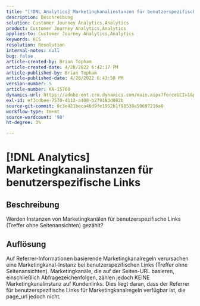 ```yaml
---
title: "[!DNL Analytics] Marketingkanalinstanzen für benutzerspezifische Links"
description: Beschreibung
solution: Customer Journey Analytics,Analytics
product: Customer Journey Analytics,Analytics
applies-to: Customer Journey Analytics,Analytics
keywords: KCS
resolution: Resolution
internal-notes: null
bug: false
article-created-by: Brian Topham
article-created-date: 4/28/2022 6:42:17 PM
article-published-by: Brian Topham
article-published-date: 4/28/2022 6:43:50 PM
version-number: 5
article-number: KA-15760
dynamics-url: https://adobe-ent.crm.dynamics.com/main.aspx?forceUCI=1&pagetype=entityrecord&etn=knowledgearticle&id=113e81ed-22c7-ec11-a7b6-0022480a1b03
exl-id: ef3cdbee-7570-4112-a408-b279183d082b
source-git-commit: 0c3e421beca46d9fe1952b1f98538a50697216a0
workflow-type: tm+mt
source-wordcount: '90'
ht-degree: 3%

---
```


# [!DNL Analytics] Marketingkanalinstanzen für benutzerspezifische Links

## Beschreibung


Werden Instanzen von Marketingkanälen für benutzerspezifische Links (Treffer ohne Seitenansichten) gezählt?


## Auflösung


Auf Referrer-Informationen basierende Marketingkanalregeln verursachen eine Marketingkanal-Instanz bei benutzerspezifischen Links (Treffer ohne Seitenansichten). Marketingkanäle, die auf der Seiten-URL basieren, einschließlich Abfragezeichenfolgen, zählen jedoch KEINE Marketingkanalinstanz auf Kundenlinks. Dies liegt daran, dass der Referrer für benutzerspezifische Links für Marketingkanalregeln verfügbar ist, die page_url jedoch nicht.
